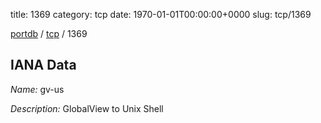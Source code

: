 title: 1369
category: tcp
date: 1970-01-01T00:00:00+0000
slug: tcp/1369

[portdb](/) / [tcp](/category/tcp.html) / 1369


## IANA Data

_Name:_ gv-us

_Description:_ GlobalView to Unix Shell

